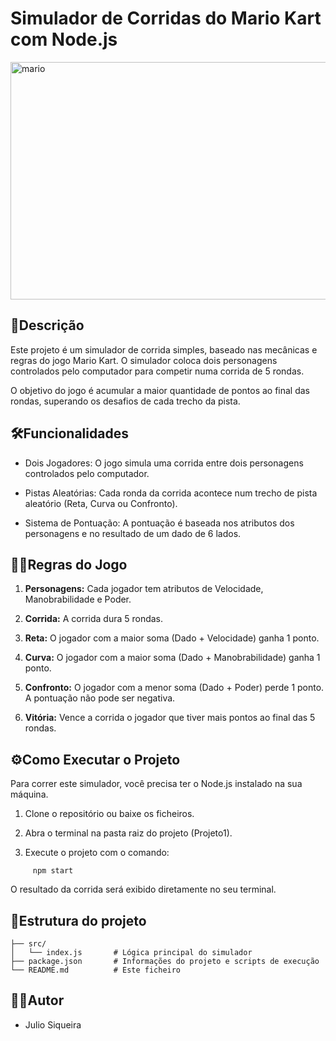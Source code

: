 # Simulador de Corridas do Mario Kart com Node.js
<img width="1080" height="380" alt="mario" src="https://github.com/user-attachments/assets/58db688a-2f65-4272-ac60-59105291be6c" />



## 📝Descrição
Este projeto é um simulador de corrida simples, baseado nas mecânicas e regras do jogo Mario Kart. O simulador coloca dois personagens controlados pelo computador para competir numa corrida de 5 rondas.

O objetivo do jogo é acumular a maior quantidade de pontos ao final das rondas, superando os desafios de cada trecho da pista.

## 🛠Funcionalidades
* Dois Jogadores: O jogo simula uma corrida entre dois personagens controlados pelo computador.

* Pistas Aleatórias: Cada ronda da corrida acontece num trecho de pista aleatório (Reta, Curva ou Confronto).

* Sistema de Pontuação: A pontuação é baseada nos atributos dos personagens e no resultado de um dado de 6 lados.

## 👨‍⚖️Regras do Jogo
1. **Personagens:** Cada jogador tem atributos de Velocidade, Manobrabilidade e Poder.

2. **Corrida:** A corrida dura 5 rondas.

3. **Reta:** O jogador com a maior soma (Dado + Velocidade) ganha 1 ponto.

4. **Curva:** O jogador com a maior soma (Dado + Manobrabilidade) ganha 1 ponto.

5. **Confronto:** O jogador com a menor soma (Dado + Poder) perde 1 ponto. A pontuação não pode ser negativa.

6. **Vitória:** Vence a corrida o jogador que tiver mais pontos ao final das 5 rondas.

## ⚙Como Executar o Projeto
Para correr este simulador, você precisa ter o Node.js instalado na sua máquina.

1. Clone o repositório ou baixe os ficheiros.

2. Abra o terminal na pasta raiz do projeto (Projeto1).

3. Execute o projeto com o comando:
````
     npm start
````
O resultado da corrida será exibido diretamente no seu terminal.
## 🚧Estrutura do projeto
````
├── src/
│   └── index.js       # Lógica principal do simulador
├── package.json       # Informações do projeto e scripts de execução
└── README.md          # Este ficheiro
````
## 👨‍🎓Autor
* Julio Siqueira
